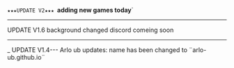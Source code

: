 `★★★UPDATE V2★★★
`**adding new games today**`


___________________________________________________________________________________________________________________________________________


UPDATE V1.6
background changed discord comeing soon

___________________________________________________________________________________________________________________________________________
_
UPDATE V1.4---
Arlo ub updates: name has been changed to ¨arlo-ub.github.io¨
